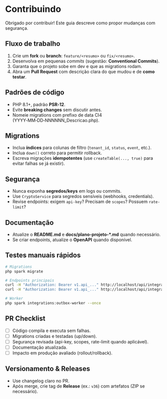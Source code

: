 
# Contribuindo

Obrigado por contribuir! Este guia descreve como propor mudanças com segurança.

## Fluxo de trabalho
1. Crie um **fork** ou **branch**: `feature/<resumo>` ou `fix/<resumo>`.
2. Desenvolva em pequenas _commits_ (sugestão: **Conventional Commits**).
3. Garanta que o projeto sobe em dev e que as migrations rodam.
4. Abra um **Pull Request** com descrição clara do que mudou e de **como testar**.

## Padrões de código
- PHP 8.1+, padrão **PSR‑12**.
- Evite **breaking changes** sem discutir antes.
- Nomeie migrations com prefixo de data CI4 (YYYY‑MM‑DD‑NNNNNN_Descricao.php).

## Migrations
- Inclua **índices** para colunas de filtro (`tenant_id`, `status`, `event`, etc.).
- Inclua `down()` correto para permitir rollback.
- Escreva migrações **idempotentes** (use `createTable(..., true)` para evitar falhas se já existir).

## Segurança
- Nunca exponha **segredos/keys** em logs ou commits.
- Use `CryptoService` para segredos sensíveis (webhooks, credentials).
- Revise endpoints: exigem `api-key`? Precisam de `scopes`? Possuem `rate-limit`?

## Documentação
- Atualize o **README.md** e **docs/plano-projeto-*.md** quando necessário.
- Se criar endpoints, atualize o **OpenAPI** quando disponível.

## Testes manuais rápidos
```bash
# Migrations
php spark migrate

# Endpoints principais
curl -H "Authorization: Bearer v1.api_..." http://localhost/api/integrations/api-keys
curl -H "Authorization: Bearer v1.api_..." http://localhost/api/integrations/webhooks

# Worker
php spark integrations:outbox-worker --once
```

## PR Checklist
- [ ] Código compila e executa sem falhas.
- [ ] Migrations criadas e testadas (up/down).
- [ ] Segurança revisada (api-key, scopes, rate-limit quando aplicável).
- [ ] Documentação atualizada.
- [ ] Impacto em produção avaliado (rollout/rollback).

## Versionamento & Releases
- Use changelog claro no PR.
- Após merge, crie tag de **Release** (ex.: `v36`) com artefatos (ZIP se necessário).

